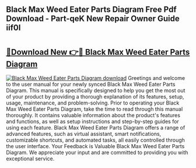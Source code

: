 ## Black Max Weed Eater Parts Diagram Free Pdf Download - Part-qeK New Repair Owner Guide iif0I

# <h2><a href="http://dfkzpz.blite.top/?on=Black+Max+Weed+Eater+Parts+Diagram">🔗Download New 👉🔴 Black Max Weed Eater Parts Diagram</a></h2>

[![Black Max Weed Eater Parts Diagram download](https://i.imgur.com/lujVjoI.png)](http://dfkzpz.blite.top/?on=Black+Max+Weed+Eater+Parts+Diagram)
Greetings and welcome to the user manual for your newly synced Black Max Weed Eater Parts Diagram. This manual is specifically designed to help you get the most out of your product by providing a thorough explanation of its features, setup, usage, maintenance, and problem-solving. Prior to operating your Black Max Weed Eater Parts Diagram, take the time to read through this manual thoroughly. It contains valuable information about the product's features and functions, as well as setup instructions and step-by-step guides for using each feature. Black Max Weed Eater Parts Diagram offers a range of advanced features, such as virtual assistant, smart notifications, customizable shortcuts, and automated tasks, all easily controlled through the user interface. Your Feedback is Valuable Black Max Weed Eater Parts Diagram. We appreciate your input and are committed to providing you with exceptional service.
